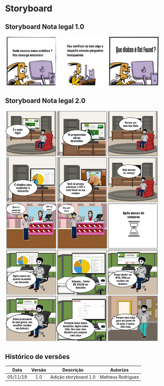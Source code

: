 # Storyboard 

## Storyboard Nota legal 1.0

![Storyboard](img/storyboard-1.0.png)

## Storyboard Nota legal 2.0

![Storyboard](img/storyboard-2.0.jpg)

## Histórico de versões

| Data | Versão | Descrição | Autor(es|
|:--:|:--:|:--:|:--:|
|05/11/19|1.0|Adição storyboard 1.0| Matheus Rodrigues|